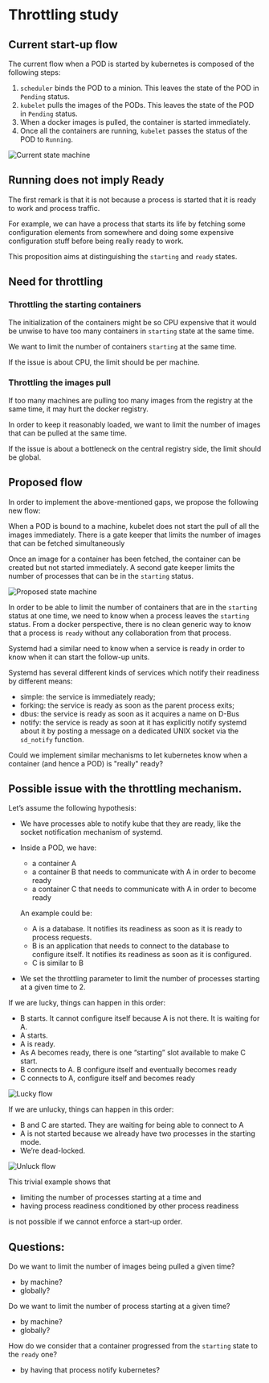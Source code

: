 # Throttling study

## Current start-up flow

The current flow when a POD is started by kubernetes is composed of the following steps:

1. `scheduler` binds the POD to a minion. This leaves the state of the POD in `Pending` status.
2. `kubelet` pulls the images of the PODs. This leaves the state of the POD in `Pending` status.
3. When a docker images is pulled, the container is started immediately.
4. Once all the containers are running, `kubelet` passes the status of the POD to `Running`.

![Current state machine](https://rawgithub.com/lhuard1A/throttling-study/master/current_state_machine.svg)

## Running does not imply Ready

The first remark is that it is not because a process is started that it is ready to work and process traffic.

For example, we can have a process that starts its life by fetching some configuration elements from somewhere and doing some expensive configuration stuff before being really ready to work.

This proposition aims at distinguishing the `starting` and `ready` states.

## Need for throttling

### Throttling the starting containers

The initialization of the containers might be so CPU expensive that it would be unwise to have too many containers in `starting` state at the same time.

We want to limit the number of containers `starting` at the same time.

If the issue is about CPU, the limit should be per machine.

### Throttling the images pull

If too many machines are pulling too many images from the registry at the same time, it may hurt the docker registry.

In order to keep it reasonably loaded, we want to limit the number of images that can be pulled at the same time.

If the issue is about a bottleneck on the central registry side, the limit should be global.

## Proposed flow

In order to implement the above-mentioned gaps, we propose the following new flow:

When a POD is bound to a machine, kubelet does not start the pull of all the images immediately.
There is a gate keeper that limits the number of images that can be fetched simultaneously

Once an image for a container has been fetched, the container can be created but not started immediately. A second gate keeper limits the number of processes that can be in the `starting` status.

![Proposed state machine](https://rawgithub.com/lhuard1A/throttling-study/master/proposed_state_machine.svg)

In order to be able to limit the number of containers that are in the `starting` status at one time, we need to know when a process leaves the `starting` status. From a docker perspective, there is no clean generic way to know that a process is `ready` without any collaboration from that process.

Systemd had a similar need to know when a service is ready in order to know when it can start the follow-up units.

Systemd has several different kinds of services which notify their readiness by different means:
* simple: the service is immediately ready;
* forking: the service is ready as soon as the parent process exits;
* dbus: the service is ready as soon as it acquires a name on D-Bus
* notify: the service is ready as soon at it has explicitly notify systemd about it by posting a message on a dedicated UNIX socket via the `sd_notify` function.

Could we implement similar mechanisms to let kubernetes know when a container (and hence a POD) is "really" ready?

## Possible issue with the throttling mechanism.

Let’s assume the following hypothesis:

* We have processes able to notify kube that they are ready, like the socket notification mechanism of systemd.

* Inside a POD, we have:
  * a container A
  * a container B that needs to communicate with A in order to become ready
  * a container C that needs to communicate with A in order to become ready

  An example could be:
  * A is a database. It notifies its readiness as soon as it is ready to process requests.
  * B is an application that needs to connect to the database to configure itself. It notifies its readiness as soon as it is configured.
  * C is similar to B

* We set the throttling parameter to limit the number of processes starting at a given time to 2.

If we are lucky, things can happen in this order:

* B starts. It cannot configure itself because A is not there. It is waiting for A.
* A starts.
* A is ready.
* As A becomes ready, there is one “starting” slot available to make C start.
* B connects to A. B configure itself and eventually becomes ready
* C connects to A, configure itself and becomes ready

![Lucky flow](https://rawgithub.com/lhuard1A/throttling-study/master/lucky_flow.svg)

If we are unlucky, things can happen in this order:

* B and C are started. They are waiting for being able to connect to A
* A is not started because we already have two processes in the starting mode.
* We’re dead-locked.

![Unluck flow](https://rawgithub.com/lhuard1A/throttling-study/master/unlucky_flow.svg)

This trivial example shows that
* limiting the number of processes starting at a time and
* having process readiness conditioned by other process readiness

is not possible if we cannot enforce a start-up order.

## Questions:

Do we want to limit the number of images being pulled a given time?
* by machine?
* globally?

Do we want to limit the number of process starting at a given time?
* by machine?
* globally?

How do we consider that a container progressed from the `starting` state to the `ready` one?
* by having that process notify kubernetes?
